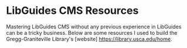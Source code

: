 # LibGuides CMS Resources

Mastering LibGuides CMS without any previous experience in LibGuides can be a tricky business. Below are some resources I used to build the Gregg-Graniteville Library's [website] https://library.usca.edu/home.
